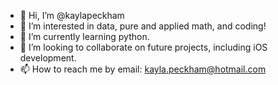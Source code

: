 - 👋 Hi, I’m @kaylapeckham
- 👀 I’m interested in data, pure and applied math, and coding!
- 🌱 I’m currently learning python.
- 💞️ I’m looking to collaborate on future projects, including iOS development.
- 📫 How to reach me by email: kayla.peckham@hotmail.com

<!---
kaylapeckham/kaylapeckham is a ✨ special ✨ repository because its `README.md` (this file) appears on your GitHub profile.
You can click the Preview link to take a look at your changes.
--->
